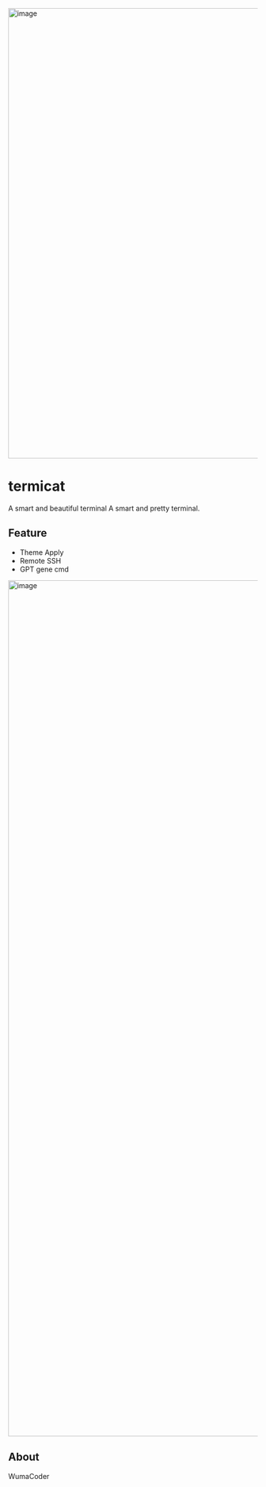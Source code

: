 <img width="909" alt="image" src="https://github.com/termicat/termicat/assets/39021696/6a1413da-a318-445a-aebc-244d94241d5c">

# termicat
A smart and beautiful terminal A smart and pretty terminal. 

## Feature
- Theme Apply
- Remote SSH
- GPT gene cmd

<img width="1728" alt="image" src="https://github.com/termicat/termicat/assets/39021696/de2b298a-5e51-4786-854e-3997153ce539">


## About
WumaCoder
